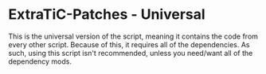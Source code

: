 # ExtraTiC-Patches - Universal
This is the universal version of the script, meaning it contains the code from every other script.
Because of this, it requires all of the dependencies. As such, using this script isn't recommended, unless you need/want all of the dependency mods.
